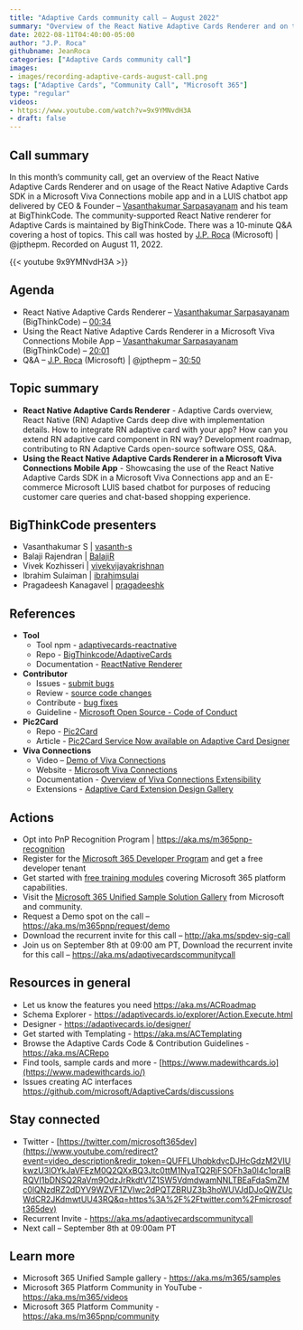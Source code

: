 ```yaml
---
title: "Adaptive Cards community call – August 2022"
summary: "Overview of the React Native Adaptive Cards Renderer and on the usage of the React Native adaptive card SDK in a Microsoft Viva Connections mobile app and in a LUIS chatbot app delivered by the maintainers at BigThinkCode."
date: 2022-08-11T04:40:00-05:00
author: "J.P. Roca"
githubname: JeanRoca
categories: ["Adaptive Cards community call"]
images:
- images/recording-adaptive-cards-august-call.png
tags: ["Adaptive Cards", "Community Call", "Microsoft 365"]
type: "regular"
videos:
- https://www.youtube.com/watch?v=9x9YMNvdH3A
- draft: false
---
```


## Call summary

In this month’s community call, get an overview of the React Native Adaptive Cards Renderer and on usage of the React Native Adaptive Cards SDK in a Microsoft Viva Connections mobile app and in a LUIS chatbot app delivered by CEO & Founder – [Vasanthakumar Sarpasayanam](https://in.linkedin.com/in/vasanthakumar-sarpasayanam) and his team at BigThinkCode. The community-supported React Native renderer for Adaptive Cards is maintained by BigThinkCode. There was a 10-minute Q&A covering a host of topics. This call was hosted by [J.P. Roca](http://twitter.com/jpthepm) (Microsoft) \| @jpthepm. Recorded on August 11, 2022.

{{< youtube 9x9YMNvdH3A >}}

## Agenda

* React Native Adaptive Cards Renderer – [Vasanthakumar Sarpasayanam](https://in.linkedin.com/in/vasanthakumar-sarpasayanam) (BigThinkCode) – [00:34](https://youtu.be/9x9YMNvdH3A?t=34)
* Using the React Native Adaptive Cards Renderer in a Microsoft Viva Connections Mobile App – [Vasanthakumar Sarpasayanam](https://in.linkedin.com/in/vasanthakumar-sarpasayanam) (BigThinkCode) – [20:01](https://youtu.be/9x9YMNvdH3A?t=1201)
* Q&A – [J.P. Roca](http://twitter.com/jpthepm) (Microsoft) \| @jpthepm – [30:50](https://youtu.be/9x9YMNvdH3A?t=1850)

## Topic summary

* **React Native Adaptive Cards Renderer** - Adaptive Cards overview, React Native (RN) Adaptive Cards deep dive with implementation details.  How to integrate RN adaptive card with your app?  How can you extend RN adaptive card component in RN way?  Development roadmap, contributing to RN Adaptive Cards open-source software OSS, Q&A.
* **Using the React Native Adaptive Cards Renderer in a Microsoft Viva Connections Mobile App** -
Showcasing the use of the React Native Adaptive Cards SDK in a Microsoft Viva Connections app and an E-commerce Microsoft LUIS based chatbot for purposes of reducing customer care queries and chat-based shopping experience.

## BigThinkCode presenters

* Vasanthakumar S \| [vasanth-s](https://github.com/vasanth-s)
* Balaji Rajendran \| [BalajiR](https://github.com/BalajiR)
* Vivek Kozhisseri \| [vivekvijayakrishnan](https://github.com/vivekvijayakrishnan)
* Ibrahim Sulaiman \| [ibrahimsulai](https://github.com/ibrahimsulai)
* Pragadeesh Kanagavel \| [pragadeeshk](https://github.com/pragadeeshk)

## References

* **Tool**
    * Tool npm - [adaptivecards-reactnative](https://www.npmjs.com/package/adaptivecards-reactnative)
    * Repo - [BigThinkcode/AdaptiveCards](https://github.com/Bigthinkcode/AdaptiveCards/tree/main)
    * Documentation - [ReactNative Renderer](https://docs.microsoft.com/adaptive-cards/sdk/rendering-cards/react-native/getting-started)
* **Contributor**
    * Issues - [submit bugs](https://github.com/BigThinkcode/AdaptiveCards/issues/)
    * Review - [source code changes](https://github.com/BigThinkcode/AdaptiveCards/pulls)
    * Contribute - [bug fixes](https://github.com/BigThinkcode/AdaptiveCards/blob/main/.github/CONTRIBUTING.md)
    * Guideline - [Microsoft Open Source - Code of Conduct](https://opensource.microsoft.com/codeofconduct/)
* **Pic2Card**
    * Repo - [Pic2Card](https://github.com/BigThinkcode/AdaptiveCards/tree/fork-main/source/pic2card)
    * Article - [Pic2Card Service Now available on Adaptive Card Designer](https://adaptivecards.io/blog/2020/Community-Call-November/)
* **Viva Connections**
    * Video – [Demo of Viva Connections](https://www.microsoft.com/videoplayer/embed/RE4Ukqm?autoplay=true)
    * Website - [Microsoft Viva Connections](https://www.microsoft.com/microsoft-viva/connections)
    * Documentation - [Overview of Viva Connections Extensibility](https://docs.microsoft.com/sharepoint/dev/spfx/viva/overview-viva-connections)
    * Extensions - [Adaptive Card Extension Design Gallery](https://appsource.microsoft.com/product/office/WA200003929)

## Actions

* Opt into PnP Recognition Program \| <https://aka.ms/m365pnp-recognition>
* Register for the [Microsoft 365 Developer Program](https://aka.ms/m365/devprogram) and get a free developer tenant
* Get started with [free training modules](https://aka.ms/m365/dev/learn) covering Microsoft 365 platform capabilities.
* Visit the [Microsoft 365 Unified Sample Solution Gallery](https://adoption.microsoft.com/sample-solution-gallery) from Microsoft and community.
* Request a Demo spot on the call – <https://aka.ms/m365pnp/request/demo>
* Download the recurrent invite for this call – <http://aka.ms/spdev-sig-call>
* Join us on September 8th at 09:00 am PT, Download the recurrent invite for this call – <https://aka.ms/adaptivecardscommunitycall>

## Resources in general

* Let us know the features you need <https://aka.ms/ACRoadmap>
* Schema Explorer - <https://adaptivecards.io/explorer/Action.Execute.html>
* Designer - <https://adaptivecards.io/designer/>
* Get started with Templating - <https://aka.ms/ACTemplating>
* Browse the Adaptive Cards Code & Contribution Guidelines -
    <https://aka.ms/ACRepo>
* Find tools, sample cards and more -
    [https://www.madewithcards.io](https://www.madewithcards.io/)
* Issues creating AC interfaces
    <https://github.com/microsoft/AdaptiveCards/discussions>

## Stay connected

* Twitter -
    [https://twitter.com/microsoft365dev](https://www.youtube.com/redirect?event=video_description&redir_token=QUFFLUhqbkdvcDJHcGdzM2VIUkwzU3lOYkJaVFEzM0Q2QXxBQ3Jtc0ttM1NyaTQ2RjFSOFh3a0l4c1pralBRQVI1bDNSQ2RaVm9OdzJrRkdtV1Z1SW5VdmdwamNNLTBEaFdaSmZMc0lQNzdRZ2dDYV9WZVF1ZVIwc2dPQTZBRUZ3b3hoWUVJdDJoQWZUcWdCR2JKdmwtUU43RQ&q=https%3A%2F%2Ftwitter.com%2Fmicrosoft365dev)​​
* Recurrent Invite - <https://aka.ms/adaptivecardscommunitycall>
* Next call – September 8th at 09:00am PT

## Learn more

* Microsoft 365 Unified Sample gallery - <https://aka.ms/m365/samples>
* Microsoft 365 Platform Community in YouTube - <https://aka.ms/m365/videos>
* Microsoft 365 Platform Community - <https://aka.ms/m365pnp/community>
